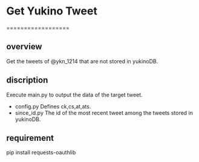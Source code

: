 # Get Yukino Tweet
==================

## overview
Get the tweets of @ykn_1214 that are not stored in yukinoDB.

## discription
Execute main.py to output the data of the target tweet.

* config.py
Defines ck,cs,at,ats.
* since_id.py
The id of the most recent tweet among the tweets stored in yukinoDB.

## requirement
pip install requests-oauthlib

